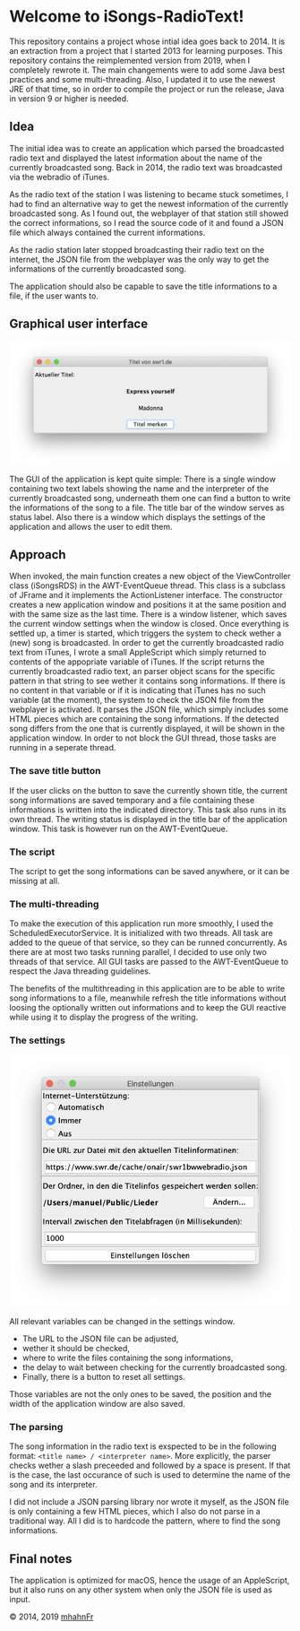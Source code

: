 # Welcome to iSongs-RadioText!
This repository contains a project whose intial idea goes back to 2014. It is
an extraction from a project that I started 2013 for learning purposes. This
repository contains the reimplemented version from 2019, when I completely
rewrote it. The main changements were to add some Java best practices and some
multi-threading. Also, I updated it to use the newest JRE of that time, so in
order to compile the project or run the release, Java in version 9 or higher is
needed.

## Idea
The initial idea was to create an application which parsed the broadcasted
radio text and displayed the latest information about the name of the currently
broadcasted song. Back in 2014, the radio text was broadcasted via the webradio
of iTunes.

As the radio text of the station I was listening to became stuck sometimes, I
had to find an alternative way to get the newest information of the currently
broadcasted song. As I found out, the webplayer of that station still showed
the correct informations, so I read the source code of it and found a JSON file
which always contained the current informations.

As the radio station later stopped broadcasting their radio text on the
internet, the JSON file from the webplayer was the only way to get the
informations of the currently broadcasted song.

The application should also be capable to save the title informations to a
file, if the user wants to.

## Graphical user interface
<p><img src="https://raw.githubusercontent.com/mhahnFr/iSongs-RadioText/master/screenshots/main_gui.png" alt=""/></p>

The GUI of the application is kept quite simple: There is a single window
containing two text labels showing the name and the interpreter of the currently
broadcasted song, underneath them one can find a button to write the
informations of the song to a file. The title bar of the window serves as
status label. Also there is a window which displays the settings of the
application and allows the user to edit them.

## Approach
When invoked, the main function creates a new object of the ViewController
class (iSongsRDS) in the AWT-EventQueue thread. This class is a subclass of
JFrame and it implements the ActionListener interface. The constructor creates
a new application window and positions it at the same position and with the
same size as the last time. There is a window listener, which saves the current
window settings when the window is closed. Once everything is settled up, a
timer is started, which triggers the system to check wether a (new) song is
broadcasted. In order to get the currently broadcasted radio text from iTunes,
I wrote a small AppleScript which simply returned to contents of the appopriate
variable of iTunes. If the script returns the currently broadcasted radio text,
an parser object scans for the specific pattern in that string to see
wether it contains song informations. If there is no content in that variable
or if it is indicating that iTunes has no such variable (at the moment), the
system to check the JSON file from the webplayer is activated. It parses the
JSON file, which simply includes some HTML pieces which are containing the song
informations. If the detected song differs from the one that is currently
displayed, it will be shown in the application window. In order to not block
the GUI thread, those tasks are running in a seperate thread.

### The save title button
If the user clicks on the button to save the currently shown title, the current
song informations are saved temporary and a file containing these informations
is written into the indicated directory. This task also runs in its own thread.
The writing status is displayed in the title bar of the application window.
This task is however run on the AWT-EventQueue.

### The script
The script to get the song informations can be saved anywhere, or it can be
missing at all.

### The multi-threading
To make the execution of this application run more smoothly, I used the
ScheduledExecutorService. It is initialized with two threads. All task are
added to the queue of that service, so they can be runned concurrently. As
there are at most two tasks running parallel, I decided to use only two threads
of that service. All GUI tasks are passed to the AWT-EventQueue to respect the
Java threading guidelines.

The benefits of the multithreading in this application are to be able to write
song informations to a file, meanwhile refresh the title informations
without loosing the optionally written out informations and to keep the GUI
reactive while using it to display the progress of the writing.

### The settings
<p><img src="https://raw.githubusercontent.com/mhahnFr/iSongs-RadioText/master/screenshots/settings.png" alt=""/></p>

All relevant variables can be changed in the settings window.
 - The URL to the JSON file can be adjusted,
 - wether it should be checked,
 - where to write the files containing the song informations,
 - the delay to wait between checking for the currently broadcasted song.
 - Finally, there is a button to reset all settings.

Those variables are not the only ones to be saved, the position and the width
of the application window are also saved.

### The parsing
The song information in the radio text is exspected to be in the following
format: ``<title name> / <interpreter name>``. More explicitly, the parser
checks wether a slash preceeded and followed by a space is present. If that is
the case, the last occurance of such is used to determine the name of the song
and its interpreter.

I did not include a JSON parsing library nor wrote it myself, as the JSON file
is only containing a few HTML pieces, which I also do not parse in a
traditional way. All I did is to hardcode the pattern, where to find the song
informations.

## Final notes
The application is optimized for macOS, hence the usage of an AppleScript, but
it also runs on any other system when only the JSON file is used as input.

© 2014, 2019 [mhahnFr](https://www.github.com/mhahnFr)
